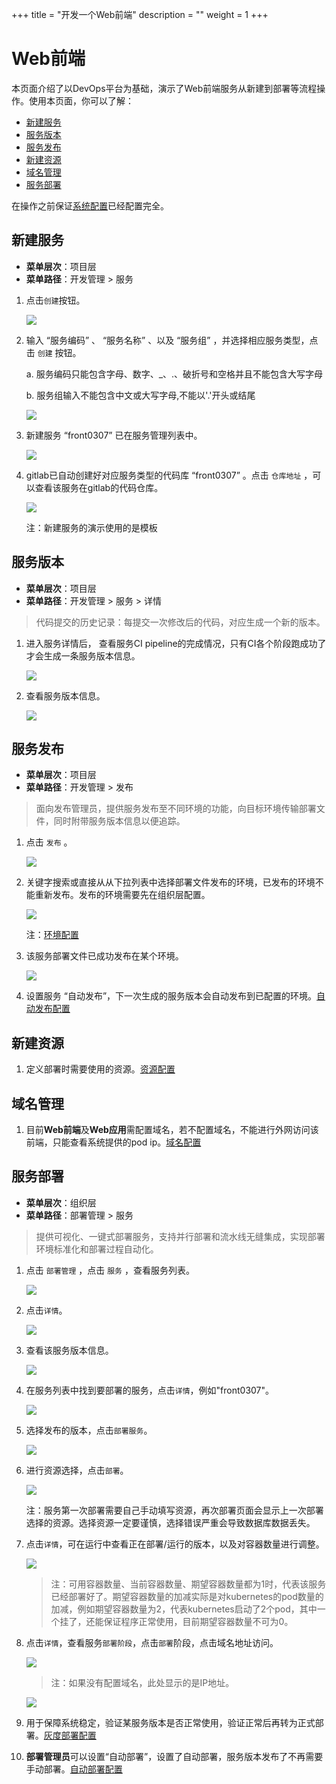 +++
title = "开发一个Web前端"
description = ""
weight = 1
+++

# Web前端

  本页面介绍了以DevOps平台为基础，演示了Web前端服务从新建到部署等流程操作。使用本页面，你可以了解：

   - [新建服务](#1)
   - [服务版本](#2)
   - [服务发布](#3)
   - [新建资源](#4)
   - [域名管理](#5)
   - [服务部署](#6)

   在操作之前保证[系统配置](../../user-guide/system-configuration)已经配置完全。

<h2 id="1">新建服务</h2>

- **菜单层次**：项目层
- **菜单路径**：开发管理 > 服务

1. 点击`创建`按钮。

    ![](../assets/microservice-front/服务创建.png)

1. 输入 “服务编码” 、 “服务名称” 、以及 “服务组” ，并选择相应服务类型，点击 `创建` 按钮。

    a. 服务编码只能包含字母、数字、_、.、破折号和空格并且不能包含大写字母

    b. 服务组输入不能包含中文或大写字母,不能以'.'开头或结尾

    ![](../assets/microservice-front/服务创建信息填写.png)

1. 新建服务 “front0307” 已在服务管理列表中。

    ![](../assets/microservice-front/服务列表.png)

1. gitlab已自动创建好对应服务类型的代码库 “front0307” 。点击 `仓库地址` ，可以查看该服务在gitlab的代码仓库。

    ![](../assets/microservice-front/仓库地址.png)

    注：新建服务的演示使用的是模板

<h2 id="2">服务版本</h2>

- **菜单层次**：项目层
- **菜单路径**：开发管理 > 服务 > 详情

 > 代码提交的历史记录：每提交一次修改后的代码，对应生成一个新的版本。

1. 进入服务详情后， 查看服务CI pipeline的完成情况，只有CI各个阶段跑成功了才会生成一条服务版本信息。

    ![](../assets/microservice-front/流水线.png)

1. 查看服务版本信息。

    ![](../assets/microservice-front/开发区服务版本.png)

<h2 id="3">服务发布</h2>

- **菜单层次**：项目层
- **菜单路径**：开发管理 > 发布

> 面向发布管理员，提供服务发布至不同环境的功能，向目标环境传输部署文件，同时附带服务版本信息以便追踪。 

1. 点击 `发布` 。

    ![](../assets/microservice-front/发布.png)

1. 关键字搜索或直接从从下拉列表中选择部署文件发布的环境，已发布的环境不能重新发布。发布的环境需要先在组织层配置。

    ![](../assets/microservice-front/发布的环境.png)

    注：[环境配置](../../user-guide/system-configuration#5)

1. 该服务部署文件已成功发布在某个环境。

    ![](../assets/microservice-front/已发布的环境.png)

1. 设置服务 “自动发布”，下一次生成的服务版本会自动发布到已配置的环境。[自动发布配置](../../user-guide/continuous-integration#6)

<h2 id="4">新建资源</h2>

1. 定义部署时需要使用的资源。[资源配置](../../user-guide/continuous-deployment#1)

<h2 id="5">域名管理</h2>

1. 目前**Web前端**及**Web应用**需配置域名，若不配置域名，不能进行外网访问该前端，只能查看系统提供的pod ip。[域名配置](../../user-guide/continuous-deployment#3)

<h2 id="6">服务部署</h2>

- **菜单层次**：组织层
- **菜单路径**：部署管理 > 服务

>提供可视化、一键式部署服务，支持并行部署和流水线无缝集成，实现部署环境标准化和部署过程自动化。

1. 点击 `部署管理`  ，点击 `服务` ，查看服务列表。

    ![](../assets/microservice-front/运行区服务列表.png)

1. 点击`详情`。

    ![](../assets/microservice-front/详情.png)

1. 查看该服务版本信息。

    ![](../assets/microservice-front/运行区服务版本.png)

1. 在服务列表中找到要部署的服务，点击`详情`，例如"front0307"。

    ![](../assets/microservice-front/运行区服务列表1.png)

1. 选择发布的版本，点击`部署服务`。

    ![](../assets/microservice-front/服务部署.png)

1. 进行资源选择，点击`部署`。

    ![](../assets/microservice-front/部署详情.png)

     注：服务第一次部署需要自己手动填写资源，再次部署页面会显示上一次部署选择的资源。选择资源一定要谨慎，选择错误严重会导致数据库数据丢失。

1. 点击`详情`，可在运行中查看正在部署/运行的版本，以及对容器数量进行调整。

    ![](../assets/microservice-front/运行中版本.png)

    > 注：可用容器数量、当前容器数量、期望容器数量都为1时，代表该服务已经部署好了。期望容器数量的加减实际是对kubernetes的pod数量的加减，例如期望容器数量为2，代表kubernetes启动了2个pod，其中一个挂了，还能保证程序正常使用，目前期望容器数量不可为0。

1. 点击`详情`，查看服务`部署阶段`，点击`部署`阶段，点击域名地址访问。

    ![](../assets/microservice-front/域名查看.png)

    > 注：如果没有配置域名，此处显示的是IP地址。

    ![](../assets/microservice-front/页面查看.png)

1. 用于保障系统稳定，验证某服务版本是否正常使用，验证正常后再转为正式部署。[灰度部署配置](../../user-guide/continuous-deployment#4)

1. **部署管理员**可以设置“自动部署”，设置了自动部署，服务版本发布了不再需要手动部署。[自动部署配置](../../user-guide/continuous-deployment#4)
